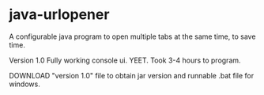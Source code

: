 # java-urlopener
A configurable java program to open multiple tabs at the same time, to save time.

Version 1.0 Fully working console ui. YEET. Took 3-4 hours to program.

DOWNLOAD "version 1.0" file to obtain jar version and runnable .bat file for windows.
